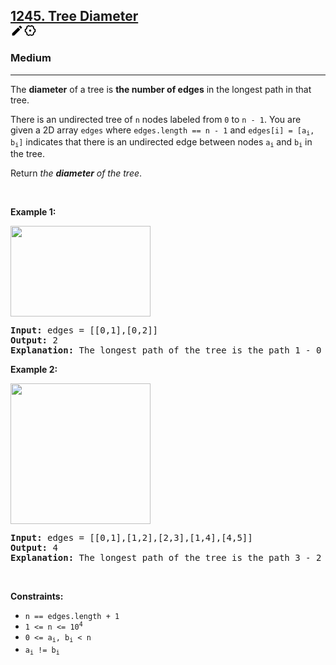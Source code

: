 <h2><a href="https://leetcode.com/problems/tree-diameter/">1245. Tree Diameter<div class="css-1x6t3yl"><a title="Edit this question" href="/library/1397" target="_blank" class="css-17r6ukt"><svg viewBox="0 0 24 24" width="1em" height="1em" class="icon__1Md2"><path fill-rule="evenodd" d="M3 17.25V21h3.75L17.81 9.94l-3.75-3.75L3 17.25zM20.71 7.04a.996.996 0 0 0 0-1.41l-2.34-2.34a.996.996 0 0 0-1.41 0l-1.83 1.83 3.75 3.75 1.83-1.83z"></path></svg></a><a title="Admin link" href="/mystic/pluto/problemset/ccquestionproxy/1177" target="_blank" class="css-17r6ukt"><svg viewBox="0 0 24 24" width="1em" height="1em" class="icon__1Md2"><path fill-rule="evenodd" d="M14.895 2c-.69.734-1.724 1.212-2.896 1.212-1.17 0-2.203-.478-2.894-1.212-.279.084-3.866 2.176-4.146 2.449.275.975.163 2.124-.42 3.157-.586 1.033-1.505 1.706-2.472 1.949-.09.383-.09 4.507 0 4.89.967.243 1.887.916 2.471 1.949.585 1.033.697 2.182.42 3.157.28.273 3.868 2.365 4.146 2.449.69-.734 1.725-1.212 2.895-1.212 1.172 0 2.206.478 2.897 1.212.278-.084 3.864-2.176 4.145-2.449-.276-.975-.164-2.124.42-3.157.585-1.033 1.505-1.706 2.472-1.949.09-.383.09-4.507 0-4.89-.967-.243-1.886-.916-2.471-1.949-.584-1.033-.696-2.182-.42-3.157-.28-.273-3.868-2.365-4.147-2.449m.195 2.39c.556.318 1.23.714 1.765 1.038a6.275 6.275 0 0 0 .817 3.147 6.215 6.215 0 0 0 2.276 2.314c.01.679.01 1.543 0 2.222a6.208 6.208 0 0 0-2.276 2.314 6.277 6.277 0 0 0-.818 3.148c-.535.323-1.207.718-1.763 1.037a6.175 6.175 0 0 0-3.092-.822c-1.103 0-2.172.29-3.09.822a91.762 91.762 0 0 1-1.763-1.037 6.277 6.277 0 0 0-.818-3.148 6.215 6.215 0 0 0-2.276-2.314 80.47 80.47 0 0 1 0-2.222 6.213 6.213 0 0 0 2.275-2.314c.552-.975.83-2.069.818-3.147.536-.324 1.209-.72 1.764-1.038a6.184 6.184 0 0 0 3.09.822 6.178 6.178 0 0 0 3.09-.822M12 14a2 2 0 1 0 0-4 2 2 0 0 0 0 4z"></path></svg></a></div></a></h2><h3>Medium</h3><hr><div><p>The <strong>diameter</strong> of a tree is <strong>the number of edges</strong> in the longest path in that tree.</p>

<p>There is an undirected tree of <code>n</code> nodes labeled from <code>0</code> to <code>n - 1</code>. You are given a 2D array <code>edges</code> where <code>edges.length == n - 1</code> and <code>edges[i] = [a<sub>i</sub>, b<sub>i</sub>]</code> indicates that there is an undirected edge between nodes <code>a<sub>i</sub></code> and <code>b<sub>i</sub></code> in the tree.</p>

<p>Return <em>the <strong>diameter</strong> of the tree</em>.</p>

<p>&nbsp;</p>
<p><strong>Example 1:</strong></p>
<img alt="" src="https://assets.leetcode.com/uploads/2022/01/19/tree1.jpg" style="width: 224px; height: 145px;">
<pre><strong>Input:</strong> edges = [[0,1],[0,2]]
<strong>Output:</strong> 2
<strong>Explanation:</strong> The longest path of the tree is the path 1 - 0 - 2.
</pre>

<p><strong>Example 2:</strong></p>
<img alt="" src="https://assets.leetcode.com/uploads/2022/01/19/tree2.jpg" style="width: 224px; height: 225px;">
<pre><strong>Input:</strong> edges = [[0,1],[1,2],[2,3],[1,4],[4,5]]
<strong>Output:</strong> 4
<strong>Explanation:</strong> The longest path of the tree is the path 3 - 2 - 1 - 4 - 5.
</pre>

<p>&nbsp;</p>
<p><strong>Constraints:</strong></p>

<ul>
	<li><code>n == edges.length + 1</code></li>
	<li><code>1 &lt;= n &lt;= 10<sup>4</sup></code></li>
	<li><code>0 &lt;= a<sub>i</sub>, b<sub>i</sub> &lt; n</code></li>
	<li><code>a<sub>i</sub> != b<sub>i</sub></code></li>
</ul>
</div>